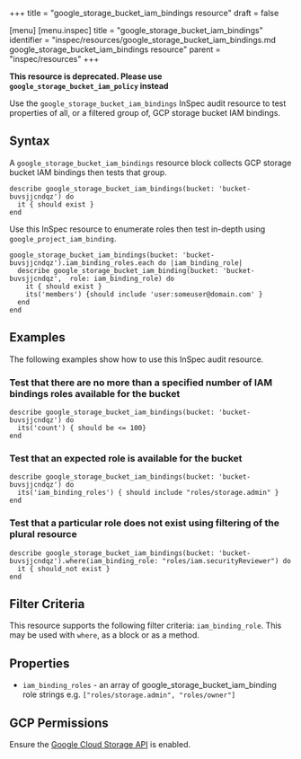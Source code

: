 +++
title = "google_storage_bucket_iam_bindings resource"
draft = false

[menu]
  [menu.inspec]
    title = "google_storage_bucket_iam_bindings"
    identifier = "inspec/resources/google_storage_bucket_iam_bindings.md google_storage_bucket_iam_bindings resource"
    parent = "inspec/resources"
+++


**This resource is deprecated. Please use `google_storage_bucket_iam_policy` instead**

Use the `google_storage_bucket_iam_bindings` InSpec audit resource to test properties of all, or a filtered group of, GCP storage bucket IAM bindings.


## Syntax

A `google_storage_bucket_iam_bindings` resource block collects GCP storage bucket IAM bindings then tests that group.

    describe google_storage_bucket_iam_bindings(bucket: 'bucket-buvsjjcndqz') do
      it { should exist }
    end

Use this InSpec resource to enumerate roles then test in-depth using `google_project_iam_binding`.

    google_storage_bucket_iam_bindings(bucket: 'bucket-buvsjjcndqz').iam_binding_roles.each do |iam_binding_role|
      describe google_storage_bucket_iam_binding(bucket: 'bucket-buvsjjcndqz',  role: iam_binding_role) do
        it { should exist }
        its('members') {should include 'user:someuser@domain.com' }
      end
    end


## Examples

The following examples show how to use this InSpec audit resource.

### Test that there are no more than a specified number of IAM bindings roles available for the bucket

    describe google_storage_bucket_iam_bindings(bucket: 'bucket-buvsjjcndqz') do
      its('count') { should be <= 100}
    end

### Test that an expected role is available for the bucket

    describe google_storage_bucket_iam_bindings(bucket: 'bucket-buvsjjcndqz') do
      its('iam_binding_roles') { should include "roles/storage.admin" }
    end
    
### Test that a particular role does not exist using filtering of the plural resource

    describe google_storage_bucket_iam_bindings(bucket: 'bucket-buvsjjcndqz').where(iam_binding_role: "roles/iam.securityReviewer") do
      it { should_not exist }
    end


## Filter Criteria

This resource supports the following filter criteria:  `iam_binding_role`.  This may be used with `where`, as a block or as a method.

## Properties

*  `iam_binding_roles` - an array of google_storage_bucket_iam_binding role strings e.g. `["roles/storage.admin", "roles/owner"]`



## GCP Permissions

Ensure the [Google Cloud Storage API](https://console.cloud.google.com/apis/api/storage-component.googleapis.com/) is enabled.